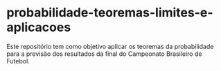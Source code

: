 # probabilidade-teoremas-limites-e-aplicacoes
Este repositório tem como objetivo aplicar os teoremas da probabilidade para a previsão dos resultados da final do Campeonato Brasileiro de Futebol.
